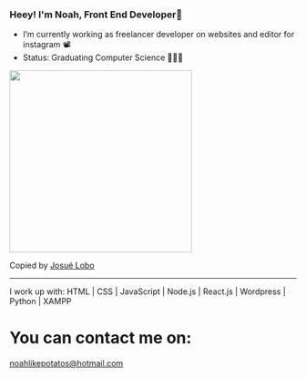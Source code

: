 ### Heey! I'm Noah, Front End Developer🌱


- I’m currently working as freelancer developer on websites and editor for instagram 📽
- Status: Graduating Computer Science 👨🏻‍💻

<img width="320px" src="https://github-readme-stats.vercel.app/api/top-langs/?username=Solamento02&layout=compact&langs_count=7&theme=panda" />
<p>Copied by <a href="https://github.com/RoyMusthang">Josué Lobo</a></p>

<hr>
I work up with: HTML | CSS | JavaScript | Node.js | React.js | Wordpress | Python | XAMPP
</hr>

# You can contact me on:

<a target="_blank" href="mailto:noahlikepotatos@hotmail.com">noahlikepotatos@hotmail.com</a>
</br>

